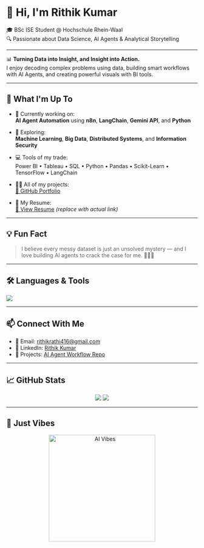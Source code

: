 # 👋 Hi, I'm Rithik Kumar

🎓 BSc ISE Student @ Hochschule Rhein-Waal  
🔍 Passionate about Data Science, AI Agents & Analytical Storytelling  

---

📊 **Turning Data into Insight, and Insight into Action.**  
I enjoy decoding complex problems using data, building smart workflows with AI Agents, and creating powerful visuals with BI tools.

---

## 🚀 What I'm Up To

- 🔭 Currently working on:  
  **AI Agent Automation** using **n8n**, **LangChain**, **Gemini API**, and **Python**

- 🌱 Exploring:  
  **Machine Learning**, **Big Data**, **Distributed Systems**, and **Information Security**

- 💻 Tools of my trade:  
  Power BI • Tableau • SQL • Python • Pandas • Scikit-Learn • TensorFlow • LangChain

- 👨‍💻 All of my projects:  
  [📁 GitHub Portfolio](https://github.com/rithikrathii)

- 📄 My Resume:  
  [📎 View Resume](#) *(replace with actual link)*

---

## 💡 Fun Fact

> I believe every messy dataset is just an unsolved mystery — and I love building AI agents to crack the case for me. 🕵️‍♂️🤖

---

## 🛠️ Languages & Tools

<p>
  <img src="https://skillicons.dev/icons?i=python,sql,powerbi,tableau,pandas,tensorflow,docker,git,github,java" />
</p>

---

## 📫 Connect With Me

- 📧 Email: rithikrathi416@gmail.com  
- 💼 LinkedIn: [Rithik Kumar](https://linkedin.com/in/rithik12)  
- 🧠 Projects: [AI Agent Workflow Repo](https://github.com/rithikrathii/AI-Automation-With-Smart-Workflows-)

---

## 📈 GitHub Stats

<p align="center">
  <img src="https://github-readme-stats.vercel.app/api?username=rithikrathii&show_icons=true&theme=default" />
  <img src="https://github-readme-streak-stats.herokuapp.com/?user=rithikrathii&theme=default" />
</p>

---

## 🧠 Just Vibes

<p align="center">
  <img src="https://media.giphy.com/media/qgQUggAC3Pfv687qPC/giphy.gif" width="280" alt="AI Vibes"/>
</p>
